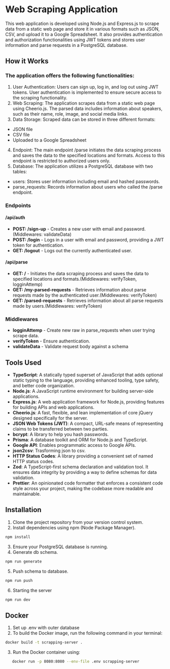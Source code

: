 # Web Scraping Application

This web application is developed using Node.js and Express.js to scrape data from a static web page and store it in various formats such as JSON, CSV, and upload it to a Google Spreadsheet. It also provides authentication and authorization functionalities using JWT tokens and stores user information and parse requests in a PostgreSQL database.

## How it Works

### The application offers the following functionalities:

1. User Authentication: Users can sign up, log in, and log out using JWT tokens. User authentication is implemented to ensure secure access to the scraping functionality.
2. Web Scraping: The application scrapes data from a static web page using Cheerio.js. The parsed data includes information about speakers, such as their name, role, image, and social media links.
3. Data Storage: Scraped data can be stored in three different formats:

- JSON file
- CSV file
- Uploaded to a Google Spreadsheet

4. Endpoint: The main endpoint /parse initiates the data scraping process and saves the data to the specified locations and formats. Access to this endpoint is restricted to authorized users only.
5. Database: The application utilizes a PostgreSQL database with two tables:

- users: Stores user information including email and hashed passwords.
- parse_requests: Records information about users who called the /parse endpoint.

### Endpoints

#### **/api/auth**

- **POST: /sign-up** - Creates a new user with email and password.(Middlewares: validateData)
- **POST: /login** - Logs in a user with email and password, providing a JWT token for authentication.
- **GET: /logout** - Logs out the currently authenticated user.

#### **/api/parse**

- **GET: /** - Initiates the data scraping process and saves the data to specified locations and formats.(Middlewares: verifyToken, logginAttemp)
- **GET: /my-parsed-requests** - Retrieves information about parse requests made by the authenticated user.(Middlewares: verifyToken)
- **GET: /parsed-requests** - Retrieves information about all parse requests made by users.(Middlewares: verifyToken)

### Middlewares

- **logginAttemp** - Create new raw in parse_requests when user trying scrape data.
- **verifyToken** - Ensure authentication.
- **validateData** - Validate request body against a schema

## Tools Used

- **TypeScript**: A statically typed superset of JavaScript that adds optional static typing to the language, providing enhanced tooling, type safety, and better code organization.
- **Node.js**: A JavaScript runtime environment for building server-side applications.
- **Express.js**: A web application framework for Node.js, providing features for building APIs and web applications.
- **Cheerio.js**: A fast, flexible, and lean implementation of core jQuery designed specifically for the server.
- **JSON Web Tokens (JWT)**: A compact, URL-safe means of representing claims to be transferred between two parties.
- **bcrypt**: A library to help you hash passwords.
- **Prisma**: A database toolkit and ORM for Node.js and TypeScript.
- **Google API**: Enables programmatic access to Google APIs.
- **json2csv**: Trasforming json to csv.
- **HTTP Status Codes**: A library providing a convenient set of named HTTP status codes.
- **Zod**: A TypeScript-first schema declaration and validation tool. It ensures data integrity by providing a way to define schemas for data validation.
- **Prettier**: An opinionated code formatter that enforces a consistent code style across your project, making the codebase more readable and maintainable.

## Installation

1. Clone the project repository from your version control system.
2. Install dependencies using npm (Node Package Manager).

```bash
npm install
```

3. Ensure your PostgreSQL database is running.
4. Generate db schema.

```bash
npm run generate
```

5. Push schema to database.

```bash
npm run push
```

6. Starting the server

```bash
npm run dev
```

## Docker

1. Set up .env with outer database
2. To build the Docker image, run the following command in your terminal:

```bash
docker build -t scrapping-server .
```

3. Run the Docker container using:

```bash
   docker run -p 8080:8080 --env-file .env scrapping-server
```
